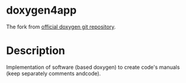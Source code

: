 doxygen4app 
===============
The fork from [official doxygen git repository](https://github.com/doxygen/doxygen).

# Description

Implementation of software (based doxygen) to create code's manuals (keep separately comments andcode). 

